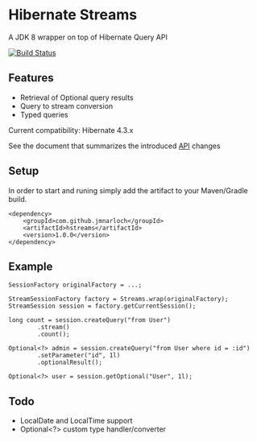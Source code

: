 # Hibernate Streams

A  JDK 8 wrapper on top of Hibernate Query API

[![Build Status](https://travis-ci.org/jmnarloch/hstreams.svg?branch=master)](https://travis-ci.org/jmnarloch/hstreams)

## Features

* Retrieval of Optional query results
* Query to stream conversion
* Typed queries

Current compatibility: Hibernate 4.3.x 

See the document that summarizes the introduced [API](api.adoc) changes

## Setup

In order to start and runing simply add the artifact to your Maven/Gradle build.

```
<dependency>
    <groupId>com.github.jmnarloch</groupId>
    <artifactId>hstreams</artifactId>
    <version>1.0.0</version>
</dependency>
```

## Example

```
SessionFactory originalFactory = ...;

StreamSessionFactory factory = Streams.wrap(originalFactory);
StreamSession session = factory.getCurrentSession();

long count = session.createQuery("from User")
        .stream()
        .count();

Optional<?> admin = session.createQuery("from User where id = :id")
        .setParameter("id", 1l)
        .optionalResult();

Optional<?> user = session.getOptional("User", 1l);
```

## Todo

* LocalDate and LocalTime support
* Optional<?> custom type handler/converter
